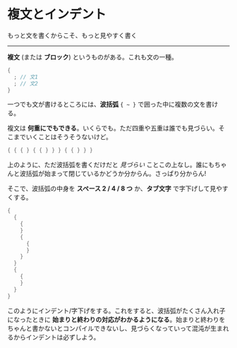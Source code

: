 # 複文とインデント

もっと文を書くからこそ、もっと見やすく書く

---

**複文** (または **ブロック**) というものがある。これも文の一種。

```cpp
{
  ; // 文1
  ; // 文2
}
```


一つでも文が書けるところには、**波括弧** `{ ~ }` で囲った中に複数の文を書ける。

複文は **何重にでもできる**。いくらでも。ただ四重や五重は誰でも見づらい。そこまでいくことはそうそうないけど。

```cpp
{ { { } { { } } } { { } } }
```

上のように、ただ波括弧を書くだけだと *見づらい* ことこの上なし。誰にもちゃんと波括弧が始まって閉じているかどうか分からん。さっぱり分からん!

そこで、波括弧の中身を **スペース 2 / 4 / 8 つ** か、**タブ文字** で字下げして見やすくする。

```cpp
{
  {
    {
    }
    {
      {
      }
    }
  }
  {
    {
    }
  }
}
```

このようにインデント/字下げをする。これをすると、波括弧がたくさん入れ子になったときに **始まりと終わりの対応がわかるようになる**。始まりと終わりをちゃんと書かないとコンパイルできないし、見づらくなっていって混沌が生まれるからインデントは必ずしよう。
